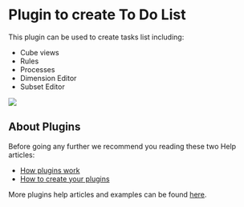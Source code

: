 # Plugin to create To Do List
This plugin can be used to create tasks list including:
* Cube views
* Rules
* Processes
* Dimension Editor
* Subset Editor

<img src="https://downloads.cubewise.com/web_assets/arc-release-notes/v112/to-do-list-v2.gif" />

## About Plugins
Before going any further we recommend you reading these two Help articles:
* [How plugins work](https://code.cubewise.com/arc-docs/how-plugins-work)
* [How to create your plugins](https://code.cubewise.com/arc-docs/how-to-create-your-plugins)

More plugins help articles and examples can be found [here](https://code.cubewise.com/arc-plugins).
